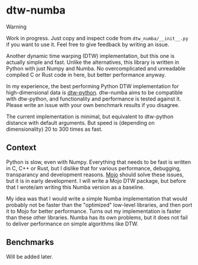# dtw-numba

> [!WARNING]
> Work in progress. Just copy and inspect code from `dtw_numba/__init__.py` if you want to use it. Feel free to give feedback by writing an issue.

Another dynamic time warping (DTW) implementation, but this one is actually simple and fast. Unlike the alternatives, this library is written in Python with just Numpy and Numba. No overcomplicated and unreadable compiled C or Rust code in here, but better performance anyway.

In my experience, the best performing Python DTW implementation for high-dimensional data is [dtw-python](https://pypi.org/project/dtw-python/). dtw-numba aims to be compatible with dtw-python, and functionality and performance is tested against it. Please write an issue with your own benchmark results if you disagree.

The current implementation is minimal, but equivalent to dtw-python distance with default arguments. But speed is (depending on dimensionality) 20 to 300 times as fast.

## Context
Python is slow, even with Numpy. Everything that needs to be fast is written in C, C++ or Rust, but I dislike that for various performance, debugging, transparancy and development reasons. [Mojo](https://github.com/modularml/mojo) should solve these issues, but it is in early development. I will write a Mojo DTW package, but before that I wrote/am writing this Numba version as a baseline.

My idea was that I would write a simple Numba implementation that would probably not be faster than the "optimized" low-level libraries, and then port it to Mojo for better performance. Turns out my implementation is faster than these other libraries. Numba has its own problems, but it does not fail to deliver performance on simple algorithms like DTW.

## Benchmarks
Will be added later.
